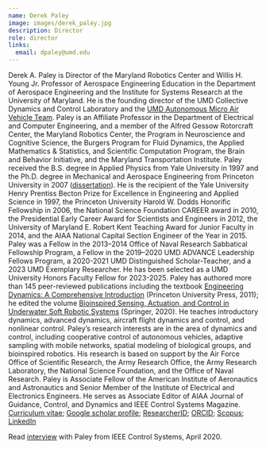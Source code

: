 ```yaml
---
name: Derek Paley
image: images/derek_paley.jpg
description: Director
role: director
links:
  email: dpaley@umd.edu
---
```


Derek A. Paley is Director of the Maryland Robotics Center and Willis H. Young Jr. Professor of Aerospace Engineering Education in the Department of Aerospace Engineering and the Institute for Systems Research at the University of Maryland. He is the founding director of the UMD Collective Dynamics and Control Laboratory and the [UMD Autonomous Micro Air Vehicle Team](http://amav.umd.edu/). Paley is an Affiliate Professor in the Department of Electrical and Computer Engineering, and a member of the Alfred Gessow Rotorcraft Center, the Maryland Robotics Center, the Program in Neuroscience and Cognitive Science, the Burgers Program for Fluid Dynamics, the Applied Mathematics & Statistics, and Scientific Computation Program, the Brain and Behavior Initiative, and the Maryland Transportation Institute. Paley received the B.S. degree in Applied Physics from Yale University in 1997 and the Ph.D. degree in Mechanical and Aerospace Engineering from Princeton University in 2007 ([dissertation](http://cdcl.umd.edu/papers/paley-thesis.pdf)). He is the recipient of the Yale University Henry Prentiss Becton Prize for Excellence in Engineering and Applied Science in 1997, the Princeton University Harold W. Dodds Honorific Fellowship in 2006, the National Science Foundation CAREER award in 2010, the Presidential Early Career Award for Scientists and Engineers in 2012, the University of Maryland E. Robert Kent Teaching Award for Junior Faculty in 2014, and the AIAA National Capital Section Engineer of the Year in 2015. Paley was a Fellow in the 2013–2014 Office of Naval Research Sabbatical Fellowship Program, a Fellow in the 2019–2020 UMD ADVANCE Leadership Fellows Program, a 2020-2021 UMD Distinguished Scholar-Teacher, and a 2023 UMD Exemplary Researcher. He has been selected as a UMD University Honors Faculty Fellow for 2023-2025. Paley has authored more than 145 peer-reviewed publications including the textbook [Engineering Dynamics: A Comprehensive Introduction](http://press.princeton.edu/titles/9498.html) (Princeton University Press, 2011); he edited the volume [Bioinspired Sensing, Actuation, and Control in Underwater Soft Robotic Systems](https://link.springer.com/book/10.1007/978-3-030-50476-2) (Springer, 2020). He teaches introductory dynamics, advanced dynamics, aircraft flight dynamics and control, and nonlinear control. Paley’s research interests are in the area of dynamics and control, including cooperative control of autonomous vehicles, adaptive sampling with mobile networks, spatial modeling of biological groups, and bioinspired robotics. His research is based on support by the Air Force Office of Scientific Research, the Army Research Office, the Army Research Laboratory, the National Science Foundation, and the Office of Naval Research. Paley is Associate Fellow of the American Institute of Aeronautics and Astronautics and Senior Member of the Institute of Electrical and Electronics Engineers. He serves as Associate Editor of AIAA Journal of Guidance, Control, and Dynamics and IEEE Control Systems Magazine. [Curriculum vitae](http://cdcl.umd.edu/paley-cv.pdf); [Google scholar profile](http://scholar.google.com/citations?user=P9QqWAgAAAAJ&hl=en); [ResearcherID](http://www.researcherid.com/rid/B-4437-2013); [ORCID](https://orcid.org/0000-0002-3086-2395); [Scopus](https://www.scopus.com/authid/detail.uri?authorId=9635048100); [LinkedIn](https://www.linkedin.com/in/derek-paley/)

Read [interview](https://cdcl.umd.edu/papers/csm2020.pdf) with Paley from IEEE Control Systems, April 2020. 